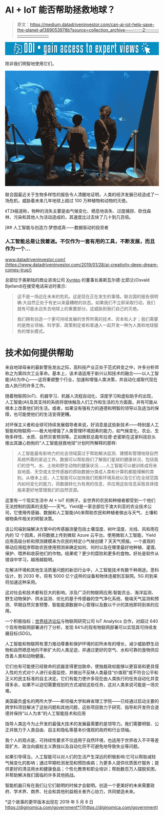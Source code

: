 # AI + IoT 能否帮助拯救地球？

> 原文：<https://medium.datadriveninvestor.com/can-ai-iot-help-save-the-planet-af369053978b?source=collection_archive---------2----------------------->

[![](img/90debe1521971eff192010e2df0c8288.png)](http://www.track.datadriveninvestor.com/1B9E)

除非我们明智地使用它们。

![](img/ac5c63baa4470b20fb060604579bc8b9.png)

联合国最近关于生物多样性的报告令人清醒地证明，人类的经济发展已经造成了一场危机，威胁着未来几年地球上超过 100 万种植物和动物的灭绝。

《T2》报道称，物种的消失主要是由气候变化、栖息地丧失、过度捕捞、砍伐森林、污染和其他人为活动造成的，其速度比过去快了几十到几百倍。

[](https://www.datadriveninvestor.com/2019/01/28/ai-creativity-deep-dream-comes-true/) [## 人工智能与创造力:梦想成真——数据驱动的投资者

### 人工智能总是让我着迷。不仅作为一套有用的工具，不断发展，而且作为一个…

www.datadriveninvestor.com](https://www.datadriveninvestor.com/2019/01/28/ai-creativity-deep-dream-comes-true/) 

总部位于奥斯陆的商业咨询公司 [Xyntéo](https://xynteo.com/) 的董事长奥斯瓦尔德·比耶兰(Osvald Bjelland)在接受电话采访时表示:

> 这不是一场远在未来的危机。这是现在正在发生的事情。联合国的报告很明确:大自然正处于有史以来最糟糕的状态。如果我们不立即采取行动，我们就有可能永远失去地球上的重要部分。这威胁到我们自己的灭绝。
> 
> 我们拥有创造一个更可持续发展的世界所需的技术、资本和人才；我们需要的是商业领袖、科学家、政策制定者和普通人一起开发一种为人类和地球服务的增长模式。

# 技术如何提供帮助

来自地球母亲的最新警告发出之际，高科技产业正处于范式转变之中，许多分析师称之为第四次工业革命。基本上，该术语适用于新兴认知技术的融合——以人工智能(AI)为中心——这将重塑整个行业，加速和增强人类决策，并自动化或取代现在由人执行的许多工作。

随着物联网(IoT)、机器学习、机器人流程自动化、深度学习和虚拟助手的出现，人工智能(AI)及其支持的系统将很快触及人们工作和生活的方方面面，并有可能从根本上改善他们的生活。或者，如果没有强有力的道德和明智的领导以及适当的保障，也可能使他们的生活变得更糟。

对环保主义者和全球可持续发展倡导者来说，好消息是这些新技术——特别是人工智能和物联网——极大地增强了人类管理环境因素的能力，如气候变化、农业、生物多样性、水质、自然灾害预测等。正如微软总裁布拉德·史密斯在这家科技巨头推出其雄心勃勃的“人工智能拯救地球”计划时所解释的那样:

> 人工智能最有影响力的社会领域莫过于帮助解决监测、建模和管理地球自然系统所需的紧迫工作。数据可以帮助我们了解我们星球的健康状况，包括我们的空气、水、土地和野生动物的健康状况……人工智能可以被训练成将来自地面、天空或太空传感器的原始数据分类成人类和计算机都能理解的类别。从根本上说，人工智能可以加快我们观察环境系统以及它们在全球范围内如何变化的能力，将数据转化为有用的信息，并应用这些信息采取具体措施来更好地管理我们的自然资源。

这里有一个现实生活中 AI + IoT 的例子。全世界的农民和种植者都受到一个他们无法控制的因素的支配——天气。Yield是一家总部位于澳大利亚的农业技术公司，它使用传感器、数据和人工智能(AI)来帮助农民和种植者做出与天气、土壤和植物条件相关的明智决策。

该公司端到端解决方案中的传感器测量包括土壤湿度、树叶湿度、光线、风和雨在内的 12 个因素，并将数据上传到微软 Azure 云平台。使用微软人工智能，Yield 应用高级分析和预测建模来为农民的特定小气候创建 7 天天气预报。一个直观的移动应用程序帮助农民使用预测来确定如何、何时以及在哪里最好地种植、灌溉、保护、喂养和收获他们的作物。结果呢？更少的腐败和更多的食物。好处是软件从错误中学习，越用越聪明。

在解决环境和其他生活质量问题的新旧行业中，人工智能技术有数千种用途。思科估计，到 2030 年，将有 5000 亿个这样的设备和物体连接到互联网。5G 的到来将加速这种采用。

这对社会和技术都有巨大的影响，涉及广泛的物联网应用:智能农业、海洋监测、野生动物保护、供水监测、优化的基于传感器的空气净化系统、极端天气监测和预测、早期自然灾害预警、智能能源数据中心管理以及数以千计的其他即将到来的应用。

一个积极指标；[世界经济论坛](https://www.weforum.org/agenda/2018/01/effect-technology-sustainability-sdgs-internet-things-iot/)与物联网研究公司 IoT Analytics 合作，对超过 640 个现有物联网部署进行了分析，发现 84%的现有物联网部署可以实现其可持续发展目标(SDG)。

人工智能和物联网有潜力推动尊重和保护环境的前所未有的增长，减少威胁野生动物和自然栖息地的不断扩大的人类足迹，并通过更好的空气、水和可靠的食物供应改善人类和动物健康。

它们也有可能使已经致命的武器变得更加致命，使独裁政权能够以更容易和更具侵入性的方式对个人进行全面监控，并做出不反映人类最佳“价值观”或不符合公平和正义的民主标准的自主决定。它们有能力使许多现在由人类执行的任务自动化并变得多余，如果不以迫切需要规划的方式减轻这些任务，这对人类来说可能是一场灾难。

美国最负盛名的两所大学——斯坦福大学和麻省理工学院——已经通过启动主要的跨学科项目解决了这些问题和其他问题，这些项目致力于研究、指导和开发符合道德并保持“以人为本”的人工智能技术和应用

指导人类迄今为止开发的最强大技术的发展最需要的是领导力。我们需要明智、公正并致力于人类自由、自主和隐私等基本价值观的政府和行业领袖。

我个人的观点是，可持续性要求不仅适用于自然环境，也适用于世界收入不平等差距扩大、政治向威权主义靠拢以及自动化将不可避免地导致失业等问题。

如果引导得当，人工智能可以对人们的生活产生深远的积极影响:它可以帮助减轻气候变化的影响；通过早期检测发现和预防疾病；为更多人提供优质医疗服务；提供更好的清洁用水和健康食品；个性化教育和职业培训；帮助数百万人摆脱贫困，并帮助解决我们面临的许多其他挑战。

智能机器只有在我们让它们聪明的时候才会聪明。创造一个更美好的未来需要政府、学术界、商界、社会和其他利益相关者齐心协力，共同塑造未来。

*这个故事的更早版本出现在 2019 年 5 月 8 日 https://diginomica.com/government*[](https://diginomica.com/government)